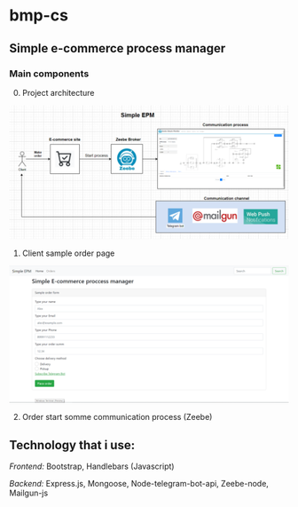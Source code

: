 # bmp-cs

## Simple e-commerce process manager

### Main components

0. Project architecture

![Project architecture](https://github.com/AlexSKuznetsov/bmp-cs/blob/master/chrome_4DZsxRQmki.png)


1. Client sample order page

![Main page](https://github.com/AlexSKuznetsov/bmp-cs/blob/master/chrome_QGPr0BfAHH.png)


2. Order start somme communication process (Zeebe)



## Technology that i use:

*Frontend:* Bootstrap, Handlebars (Javascript)

*Backend:* Express.js, Mongoose, Node-telegram-bot-api, Zeebe-node, Mailgun-js


